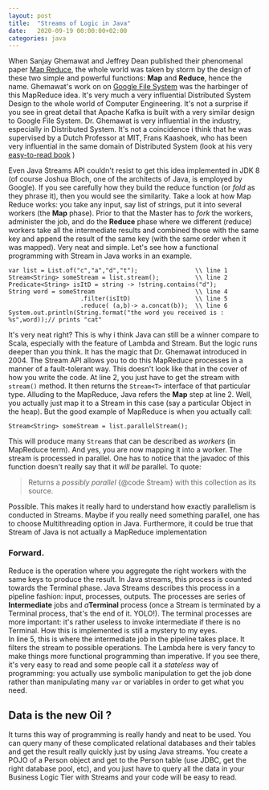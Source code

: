 ```yaml
---
layout: post
title:  "Streams of Logic in Java"
date:   2020-09-19 00:00:00+02:00
categories: java
---
```


When Sanjay Ghemawat and Jeffrey Dean published their phenomenal paper [Map Reduce](https://research.google/pubs/pub62/), the whole world was taken by storm by the design of these two simple and powerful functions: **Map** and **Reduce**, hence the name. Ghemawat's work on on [Google File System](https://research.google/pubs/pub51/) was the harbinger of this MapReduce idea. It's very much a very influential Distributed System Design to the whole world of Computer Engineering. It's not a surprise if you see in great detail that Apache Kafka is built with a very similar design to Google File System. Dr. Ghemawat is very influential in the industry, especially in Distributed System. It's not a coincidence i think that he was supervised by a Dutch Professor at MIT, Frans Kaashoek, who has been very influential in the same domain of Distributed System (look at his very [easy-to-read book](https://ocw.mit.edu/resources/res-6-004-principles-of-computer-system-design-an-introduction-spring-2009/online-textbook/faults_open_5_0.pdf) )<br/>

Even Java Streams API couldn't resist to get this idea implemented in JDK 8 (of course Joshua Bloch, one of the architects of Java, is employed by Google). If you see carefully how they build the reduce function (or *fold* as they phrase it), then you would see the similarity. Take a look at how Map Reduce works: you take any input, say list of strings, put it into several workers (the **Map** phase). Prior to that the Master has to *fork* the workers, administer the job, and do the **Reduce** phase where we different (reduce) workers take all the intermediate results and combined those with the same key and append the result of the same key (with the same order when it was mapped). Very neat and simple. 
Let's see how a functional programming with Stream in Java works in an example.

```
var list = List.of("c","a","d","t");                \\ line 1
Stream<String> someStream = list.stream();          \\ line 2
Predicate<String> isItD = string -> !string.contains("d");
String word = someStream                            \\ line 4
                    .filter(isItD)                  \\ line 5
                    .reduce( (a,b)-> a.concat(b));  \\ line 6
System.out.println(String.format("the word you received is : %s",word));// prints "cat"
```
It's very neat right? This is why i think Java can still be a winner compare to Scala, especially with the feature of Lambda and Stream. But the logic runs deeper than you think. It has the magic that Dr. Ghemawat introduced in 2004. The Stream API allows you to do this MapReduce processes in a manner of a fault-tolerant way. This doesn't look like that in the cover of how you write the code. At line 2, you just have to get the stream with `stream()` method. It then returns the `Stream<T>` interface of that particular type. Alluding to the MapReduce, Java refers the **Map** step at line 2. Well, you actually just map it to a Stream in this case (say a particular Object in the heap). But the good example of MapReduce is when you actually call:

```
Stream<String> someStream = list.parallelStream();
```
This will produce many `Stream`s that can be described as *workers* (in MapReduce term). And yes, you are now mapping it into a worker. The stream is processed in parallel. One has to notice that the javadoc of this function doesn't really say that it *will be* parallel. To quote: 
> Returns a *possibly parallel* {@code Stream} with this collection as its source.


Possible. This makes it really hard to understand how exactly parallelism is conducted in Streams. Maybe if you really need something parallel, one has to choose Multithreading option in Java. Furthermore, it could be true that Stream of Java is not actually a MapReduce implementation<br/>
### Forward.
Reduce is the operation where you aggregate the right workers with the same keys to produce the result. In Java streams, this process is counted towards the Terminal phase. Java Streams describes this process in a pipeline fashion: input, processes, outputs. The processes are series of **Intermediate** jobs and *a***Terminal** process (once a Stream is terminated by a Terminal process, that's the end of it. YOLO!). The terminal processes are more important: it's rather useless to invoke intermediate if there is no Terminal. How this is implemented is still a mystery to my eyes.  <br/> In line 5, this is where the intermediate job in the pipeline takes place. It filters the stream to possible operations. The Lambda here is very fancy to make things more functional programming than imperative. If you see there, it's very easy to read and some people call it a *stateless* way of programming: you actually use symbolic manipulation to get the job done rather than manipulating many `var` or variables in order to get what you need. <br/>

## Data is the new Oil ?
It turns this way of programming is really handy and neat to be used. You can query many of these complicated relational databases and their tables and get the result really quickly just by using Java streams. You create a POJO of a Person object and get to the Person table (use JDBC, get the right database pool, etc), and you just have to query all the data in your Business Logic Tier with Streams and your code will be easy to read.